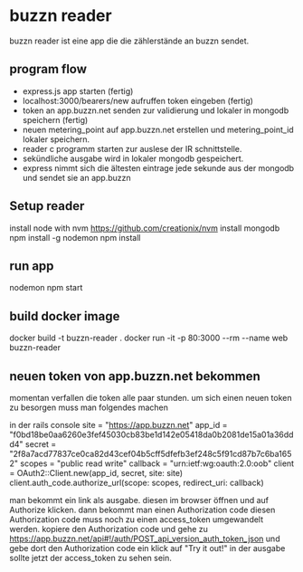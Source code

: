 # buzzn reader
  buzzn reader ist eine app die die zählerstände an buzzn sendet.

## program flow
  - express.js app starten (fertig)
  - localhost:3000/bearers/new aufruffen token eingeben (fertig)
  - token an app.buzzn.net senden zur validierung und lokaler in mongodb speichern (fertig)
  - neuen metering_point auf app.buzzn.net erstellen und metering_point_id lokaler speichern.
  - reader c programm starten zur auslese der IR schnittstelle.
  - sekündliche ausgabe wird in lokaler mongodb gespeichert.
  - express nimmt sich die ältesten eintrage jede sekunde aus der mongodb und sendet sie an app.buzzn

## Setup reader
  install node with nvm https://github.com/creationix/nvm
  install mongodb
  npm install -g nodemon
  npm install

## run app
  nodemon npm start

## build docker image
  docker build -t buzzn-reader .
  docker run -it  -p 80:3000 --rm --name web buzzn-reader

## neuen token von app.buzzn.net bekommen
  momentan verfallen die token alle paar stunden.
  um sich einen neuen token zu besorgen muss man folgendes machen

  in der rails console
  site      = "https://app.buzzn.net"
  app_id    = "f0bd18be0aa6260e3fef45030cb83be1d142e05418da0b2081de15a01a36ddd4"
  secret    = "2f8a7acd77837ce0ca82d43cef04b5cff5dfefb3ef248c5f91cd87b7c6ba1652"
  scopes    = "public read write"
  callback  = "urn:ietf:wg:oauth:2.0:oob"
  client    = OAuth2::Client.new(app_id, secret, site: site)
  client.auth_code.authorize_url(scope: scopes, redirect_uri: callback)

  man bekommt ein link als ausgabe. diesen im browser öffnen und auf Authorize klicken.
  dann bekommt man einen Authorization code diesen Authorization code muss noch zu einen access_token umgewandelt werden.
  kopiere den Authorization code und gehe zu https://app.buzzn.net/api#!/auth/POST_api_version_auth_token_json
  und gebe dort den Authorization code ein klick auf "Try it out!"
  in der ausgabe sollte jetzt der access_token zu sehen sein.
